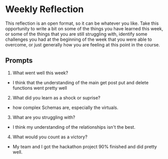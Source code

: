 # Weekly Reflection
This reflection is an open format, so it can be whatever you like. Take this opportunity to write a bit on some of the things you have learned this week, or some of the things that you are still struggling with, identify some challenges you had at the beginning of the week that you were able to overcome, or just generally how you are feeling at this point in the course.

## Prompts
1) What went well this week?

- I think that the understanding of the main get post put and delete functions went pretty well

2) What did you learn as a shock or suprise?

- how complex Schemas are, especially the virtuals.

3) What are you struggling with?

- I think my understanding of the relationships isn't the best.

4) What would you count as a victory?

- My team and I got the hackathon project 90% finished and did pretty well.
